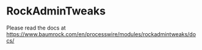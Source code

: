 # RockAdminTweaks

Please read the docs at https://www.baumrock.com/en/processwire/modules/rockadmintweaks/docs/
